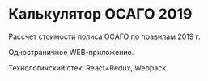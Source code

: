 # Калькулятор ОСАГО 2019

Рассчет стоимости полиса ОСАГО по правилам 2019 г.

Одностраничное WEB-приложение.

Технологичский стек: React+Redux, Webpack
